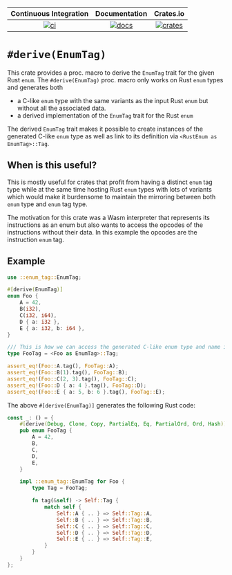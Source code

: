 | Continuous Integration |  Documentation   |      Crates.io       |
|:----------------------:|:----------------:|:--------------------:|
| [![ci][1]][2]          | [![docs][3]][4] | [![crates][5]][6]  |

[1]: https://github.com/Robbepop/enum-tag/actions/workflows/rust.yml/badge.svg
[2]: https://github.com/Robbepop/enum-tag/actions/workflows/rust.yml
[3]: https://docs.rs/enum-tag/badge.svg
[4]: https://docs.rs/enum-tag
[5]: https://img.shields.io/crates/v/enum-tag.svg
[6]: https://crates.io/crates/enum-tag

# `#derive(EnumTag)`

This crate provides a proc. macro to derive the `EnumTag` trait for the given Rust `enum`.
The `#derive(EnumTag)` proc. macro only works on Rust `enum` types and generates both

- a C-like `enum` type with the same variants as the input Rust `enum`
  but without all the associated data.
- a derived implementation of the `EnumTag` trait for the Rust `enum`

The derived `EnumTag` trait makes it possible to create instances of the generated
C-like `enum` type as well as link to its definition via `<RustEnum as EnumTag>::Tag`.

## When is this useful?

This is mostly useful for crates that profit from having a distinct `enum` tag type
while at the same time hosting Rust `enum` types with lots of variants which would
make it burdensome to maintain the mirroring between both `enum` type and `enum` tag type.

The motivation for this crate was a Wasm interpreter that represents its instructions
as an enum but also wants to access the opcodes of the instructions without their data.
In this example the opcodes are the instruction `enum` tag.

## Example

```rust
use ::enum_tag::EnumTag;

#[derive(EnumTag)]
enum Foo {
    A = 42,
    B(i32),
    C(i32, i64),
    D { a: i32 },
    E { a: i32, b: i64 },
}

/// This is how we can access the generated C-like enum type and name it.
type FooTag = <Foo as EnumTag>::Tag;

assert_eq!(Foo::A.tag(), FooTag::A);
assert_eq!(Foo::B(1).tag(), FooTag::B);
assert_eq!(Foo::C(2, 3).tag(), FooTag::C);
assert_eq!(Foo::D { a: 4 }.tag(), FooTag::D);
assert_eq!(Foo::E { a: 5, b: 6 }.tag(), FooTag::E);
```

The above `#[derive(EnumTag)]` generates the following Rust code:

```rust
const _: () = {
    #[derive(Debug, Clone, Copy, PartialEq, Eq, PartialOrd, Ord, Hash)]
    pub enum FooTag {
        A = 42,
        B,
        C,
        D,
        E,
    }

    impl ::enum_tag::EnumTag for Foo {
        type Tag = FooTag;

        fn tag(&self) -> Self::Tag {
            match self {
                Self::A { .. } => Self::Tag::A,
                Self::B { .. } => Self::Tag::B,
                Self::C { .. } => Self::Tag::C,
                Self::D { .. } => Self::Tag::D,
                Self::E { .. } => Self::Tag::E,
            }
        }
    }
};
```
